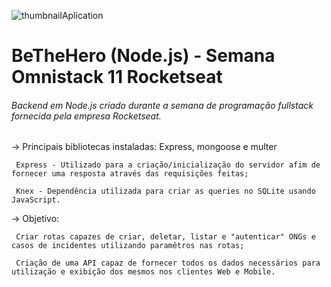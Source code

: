 ![thumbnailAplication](https://github.com/ArtToledo/Be-the-hero/blob/master/logoBeTheHero.svg)
# BeTheHero (Node.js) - Semana Omnistack 11 Rocketseat
###### Backend em Node.js criado durante a semana de programação fullstack fornecida pela empresa Rocketseat.


-> Principais bibliotecas instaladas: Express, mongoose e multer

     Express - Utilizado para a criação/inicialização do servidor afim de fornecer uma resposta através das requisições feitas; 
     
     Knex - Dependência utilizada para criar as queries no SQLite usando JavaScript.
          
-> Objetivo: 
     
     Criar rotas capazes de criar, deletar, listar e "autenticar" ONGs e casos de incidentes utilizando paramêtros nas rotas;
     
     Criação de uma API capaz de fornecer todos os dados necessários para utilização e exibição dos mesmos nos clientes Web e Mobile.
